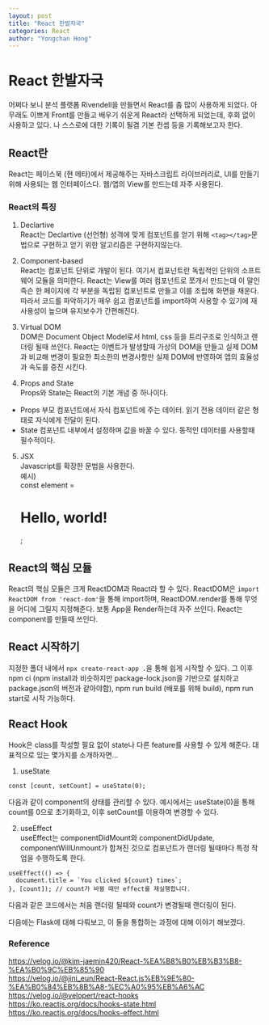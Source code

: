 ```yaml
---
layout: post
title: "React 한발자국"
categories: React
author: "Yongchan Hong"
---
```

# React 한발자국
어쩌다 보니 분석 플랫폼 Rivendell을 만들면서 React를 좀 많이 사용하게 되었다. 아무래도 이쁘게 Front를 만들고 배우기 쉬운게 React라 선택하게 되었는데, 후회 없이 사용하고 있다. 나 스스로에 대한 기록이 될겸 기본 컨셉 등을 기록해보고자 한다. 

## React란
React는 페이스북 (현 메타)에서 제공해주는 자바스크립트 라이브러리로, UI를 만들기 위해 사용되는 웹 인터페이스다. 웹/앱의 View를 만드는데 자주 사용된다.

### React의 특징
1. Declartive  
React는 Declartive (선언형) 성격에 맞게 컴포넌트를 얻기 위해 `<tag></tag>`문법으로 구현하고 얻기 위한 알고리즘은 구현하지않는다.  

2. Component-based  
React는 컴포넌트 단위로 개발이 된다. 여기서 컴포넌트란 독립적인 단위의 소프트웨어 모듈을 의미한다. React는 View를 여러 컴포넌트로 쪼개서 만드는데 이 말인 즉슨 한 페이지에 각 부분을 독립된 컴포넌트로 만들고 이를 조립해 화면을 채운다. 따라서 코드를 파악하기가 매우 쉽고 컴포넌트를 import하여 사용할 수 있기에 재사용성이 높으며 유지보수가 간편해진다. 

3. Virtual DOM  
DOM은 Document Object Model로서 html, css 등을 트리구조로 인식하고 랜더링 될때 쓰인다. React는 이벤트가 발생할때 가상의 DOM을 만들고 실제 DOM과 비교해 변경이 필요한 최소한의 변경사항만 실제 DOM에 반영하여 앱의 효율성과 속도를 증진 시킨다.

4. Props and State  
Props와 State는 React의 기본 개념 중 하나이다.  
- Props
부모 컴포넌트에서 자식 컴포넌트에 주는 데이터. 읽기 전용 데이터 같은 형태로 자식에게 전달이 된다.
- State
컴포넌트 내부에서 설정하며 값을 바꿀 수 있다. 동적인 데이터를 사용할때 필수적이다.

5. JSX  
Javascript를 확장한 문법을 사용한다.  
예시)  
const element = <h1>Hello, world!</h1>;

## React의 핵심 모듈  
React의 핵심 모듈은 크게 ReactDOM과 React라 할 수 있다.
ReactDOM은 `import ReactDOM from 'react-dom'`을 통해 import하며, ReactDOM.render를 통해 무엇을 어디에 그릴지 지정해준다. 보통 App을 Render하는데 자주 쓰인다.
React는 component를 만들때 쓰인다. 

## React 시작하기
지정한 폴더 내에서 `npx create-react-app .`을 통해 쉽게 시작할 수 있다. 그 이후 npm ci (npm install과 비슷하지만 package-lock.json을 기반으로 설치하고 package.json의 버전과 같아야함), npm run build (배포를 위해 build), npm run start로 시작 가능하다. 

## React Hook
Hook은 class를 작성할 필요 없이 state나 다른 feature를 사용할 수 있게 해준다. 대표적으로 있는 몇가지를 소개하자면...
1. useState  
```
const [count, setCount] = useState(0);
```
다음과 같이 component의 상태를 관리할 수 있다. 예시에서는 useState(0)을 통해 count를 0으로 초기화하고, 이후 setCount를 이용하여 변경할 수 있다.

2. useEffect  
useEffect는 componentDidMount와 componentDidUpdate, componentWillUnmount가 합쳐진 것으로 컴포넌트가 랜더링 될때마다 특정 작업을 수행하도록 한다.
```
useEffect(() => {
  document.title = `You clicked ${count} times`;
}, [count]); // count가 바뀔 때만 effect를 재실행합니다.
```
다음과 같은 코드에서는 처음 랜더링 될때와 count가 변경될때 랜더링이 된다. 


다음에는 Flask에 대해 다뤄보고, 이 둘을 통합하는 과정에 대해 이야기 해보겠다.

### Reference
https://velog.io/@kim-jaemin420/React-%EA%B8%B0%EB%B3%B8-%EA%B0%9C%EB%85%90  
https://velog.io/@jini_eun/React-React.js%EB%9E%80-%EA%B0%84%EB%8B%A8-%EC%A0%95%EB%A6%AC  
https://velog.io/@velopert/react-hooks  
https://ko.reactjs.org/docs/hooks-state.html  
https://ko.reactjs.org/docs/hooks-effect.html  

